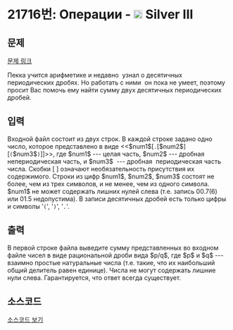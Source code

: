 # 21716번: Операции - <img src="https://static.solved.ac/tier_small/8.svg" style="height:20px" /> Silver III

<!-- performance -->

<!-- 문제 제출 후 깃허브에 푸시를 했을 때 제출한 코드의 성능이 입력될 공간입니다.-->

<!-- end -->

## 문제

[문제 링크](https://boj.kr/21716)


<p>Пекка учится арифметике и недавно &nbsp;узнал о десятичных периодических дробях. Но работать с ними &nbsp;он пока не умеет, поэтому просит Вас помочь ему найти сумму двух десятичных периодических дробей.</p>



## 입력


<p>Входной файл состоит из двух строк. В каждой строке задано одно число, которое представлено в виде &lt;&lt;$num1$[<code>.</code>[$num2$][<code>(</code>$num3$<code>)</code>]]&gt;&gt;, где $num1$ --- целая часть, $num2$ --- дробная непериодическая часть, и $num3$ &nbsp;--- дробная &nbsp;периодическая часть числа. Скобки [ ] означают необязательность присутствия их содержимого. Строки из цифр $num1$, $num2$, $num3$ состоят не более, чем из трех символов, и не менее, чем из одного символа. $num1$ не может содержать лишних нулей слева (т.е. запись 00.7(6) или 01.5 недопустима). В записи десятичных дробей есть только цифры и символы '<code>(</code>', '<code>)</code>', '<code>.</code>'.</p>



## 출력


<p>В первой строке файла выведите сумму представленных во входном файле чисел в виде рациональной дроби вида $p/q$, где $p$ и $q$ --- взаимно простые натуральные числа (т.е. такие, что их наибольший общий делитель равен единице). Числа не могут содержать лишние нули слева. Гарантируется, что ответ всегда существует.</p>



## 소스코드

[소스코드 보기](Операции.py)